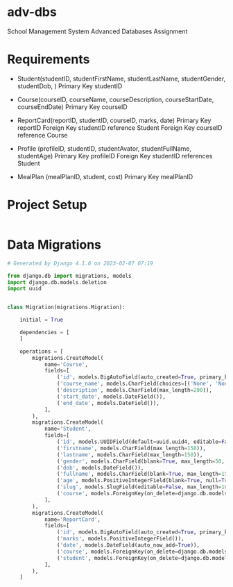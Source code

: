 # adv-dbs
School Management System Advanced Databases Assignment


# Requirements
- Student(studentID, studentFirstName, studentLastName, studentGender, studentDob, )
Primary Key studentID

- Course(courseID, courseName, courseDescription, courseStartDate, courseEndDate)
Primary Key courseID

- ReportCard(reportID, studentID, courseID, marks, date)
Primary Key reportID
Foreign Key studentID reference Student
Foreign Key courseID reference Course

- Profile (profileID, studentID, studentAvator, studentFullName, studentAge)
Primary Key profileID
Foreign Key studentID references Student

- MealPlan (mealPlanID, student, cost)
Primary Key mealPlanID


# Project Setup
```sh

```

# Data Migrations
```py
# Generated by Django 4.1.6 on 2023-02-07 07:19

from django.db import migrations, models
import django.db.models.deletion
import uuid


class Migration(migrations.Migration):

    initial = True

    dependencies = [
    ]

    operations = [
        migrations.CreateModel(
            name='Course',
            fields=[
                ('id', models.BigAutoField(auto_created=True, primary_key=True, serialize=False, verbose_name='ID')),
                ('course_name', models.CharField(choices=[('None', 'None'), ('Data Structures', 'Data Structures'), ('Wireless Systems', 'Wireless Systems'), ('Advanced Databases', 'Advanced Databases'), ('Research Methods', 'Research Methods'), ('Advanced OS', 'Advanced OS')], default='None', max_length=150)),
                ('description', models.CharField(max_length=200)),
                ('start_date', models.DateField()),
                ('end_date', models.DateField()),
            ],
        ),
        migrations.CreateModel(
            name='Student',
            fields=[
                ('id', models.UUIDField(default=uuid.uuid4, editable=False, primary_key=True, serialize=False)),
                ('firstname', models.CharField(max_length=150)),
                ('lastname', models.CharField(max_length=150)),
                ('gender', models.CharField(blank=True, max_length=50, null=True)),
                ('dob', models.DateField()),
                ('fullname', models.CharField(blank=True, max_length=150, null=True)),
                ('age', models.PositiveIntegerField(blank=True, null=True)),
                ('slug', models.SlugField(editable=False, max_length=100, unique=True)),
                ('course', models.ForeignKey(on_delete=django.db.models.deletion.CASCADE, to='dbs.course')),
            ],
        ),
        migrations.CreateModel(
            name='ReportCard',
            fields=[
                ('id', models.BigAutoField(auto_created=True, primary_key=True, serialize=False, verbose_name='ID')),
                ('marks', models.PositiveIntegerField()),
                ('date', models.DateField(auto_now_add=True)),
                ('course', models.ForeignKey(on_delete=django.db.models.deletion.CASCADE, to='dbs.course')),
                ('student', models.ForeignKey(on_delete=django.db.models.deletion.CASCADE, to='dbs.student')),
            ],
        ),
    ]

```